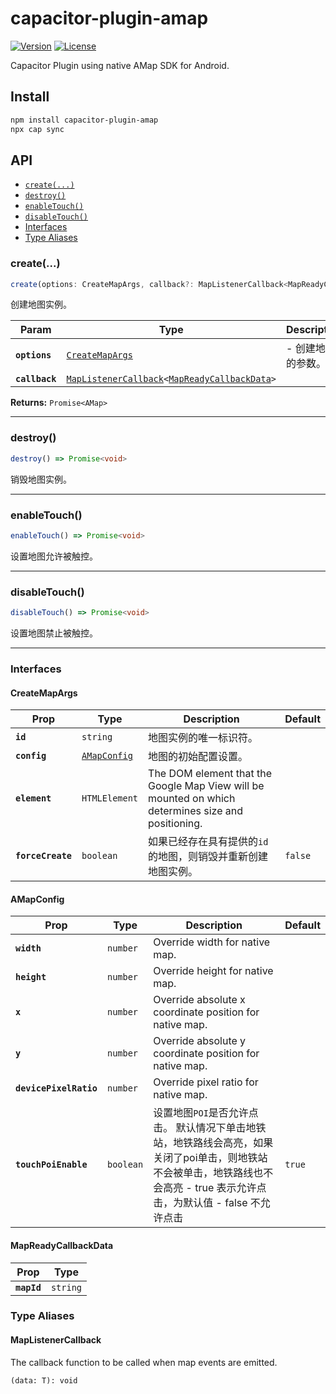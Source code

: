 # capacitor-plugin-amap

<a href="https://www.npmjs.com/package/capacitor-plugin-amap"><img src="https://img.shields.io/npm/v/capacitor-plugin-amap.svg?sanitize=true" alt="Version"></a> <a href="https://www.npmjs.com/package/capacitor-plugin-amap"><img src="https://img.shields.io/npm/l/capacitor-plugin-amap.svg?sanitize=true" alt="License"></a>

Capacitor Plugin using native AMap SDK for Android.

## Install

```bash
npm install capacitor-plugin-amap
npx cap sync
```

## API

<docgen-index>

* [`create(...)`](#create)
* [`destroy()`](#destroy)
* [`enableTouch()`](#enabletouch)
* [`disableTouch()`](#disabletouch)
* [Interfaces](#interfaces)
* [Type Aliases](#type-aliases)

</docgen-index>

<docgen-api>
<!--Update the source file JSDoc comments and rerun docgen to update the docs below-->

### create(...)

```typescript
create(options: CreateMapArgs, callback?: MapListenerCallback<MapReadyCallbackData> | undefined) => Promise<AMap>
```

创建地图实例。

| Param          | Type                                                                                                                                | Description |
| -------------- | ----------------------------------------------------------------------------------------------------------------------------------- | ----------- |
| **`options`**  | <code><a href="#createmapargs">CreateMapArgs</a></code>                                                                             | - 创建地图的参数。  |
| **`callback`** | <code><a href="#maplistenercallback">MapListenerCallback</a>&lt;<a href="#mapreadycallbackdata">MapReadyCallbackData</a>&gt;</code> |             |

**Returns:** <code>Promise&lt;AMap&gt;</code>

--------------------


### destroy()

```typescript
destroy() => Promise<void>
```

销毁地图实例。

--------------------


### enableTouch()

```typescript
enableTouch() => Promise<void>
```

设置地图允许被触控。

--------------------


### disableTouch()

```typescript
disableTouch() => Promise<void>
```

设置地图禁止被触控。

--------------------


### Interfaces


#### CreateMapArgs

| Prop              | Type                                              | Description                                                                                        | Default            |
| ----------------- | ------------------------------------------------- | -------------------------------------------------------------------------------------------------- | ------------------ |
| **`id`**          | <code>string</code>                               | 地图实例的唯一标识符。                                                                                        |                    |
| **`config`**      | <code><a href="#amapconfig">AMapConfig</a></code> | 地图的初始配置设置。                                                                                         |                    |
| **`element`**     | <code>HTMLElement</code>                          | The DOM element that the Google Map View will be mounted on which determines size and positioning. |                    |
| **`forceCreate`** | <code>boolean</code>                              | 如果已经存在具有提供的`id`的地图，则销毁并重新创建地图实例。                                                                   | <code>false</code> |


#### AMapConfig

| Prop                   | Type                 | Description                                                                                         | Default           |
| ---------------------- | -------------------- | --------------------------------------------------------------------------------------------------- | ----------------- |
| **`width`**            | <code>number</code>  | Override width for native map.                                                                      |                   |
| **`height`**           | <code>number</code>  | Override height for native map.                                                                     |                   |
| **`x`**                | <code>number</code>  | Override absolute x coordinate position for native map.                                             |                   |
| **`y`**                | <code>number</code>  | Override absolute y coordinate position for native map.                                             |                   |
| **`devicePixelRatio`** | <code>number</code>  | Override pixel ratio for native map.                                                                |                   |
| **`touchPoiEnable`**   | <code>boolean</code> | 设置地图`POI`是否允许点击。 默认情况下单击地铁站，地铁路线会高亮，如果关闭了poi单击，则地铁站不会被单击，地铁路线也不会高亮 - true 表示允许点击，为默认值 - false 不允许点击 | <code>true</code> |


#### MapReadyCallbackData

| Prop        | Type                |
| ----------- | ------------------- |
| **`mapId`** | <code>string</code> |


### Type Aliases


#### MapListenerCallback

The callback function to be called when map events are emitted.

<code>(data: T): void</code>

</docgen-api>
